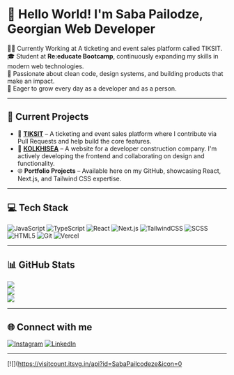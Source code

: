 # 👋 Hello World! I'm Saba Pailodze, Georgian Web Developer

👨‍💻 Currently Working at A ticketing and event sales platform called TIKSIT.
🎓 Student at **Re:educate Bootcamp**, continuously expanding my skills in modern web technologies.  
🚀 Passionate about clean code, design systems, and building products that make an impact.  
🧠 Eager to grow every day as a developer and as a person.

---

## 💼 Current Projects

- 🔧 **[TIKSIT](https://tiksit.com/)** – A ticketing and event sales platform where I contribute via Pull Requests and help build the core features.
- 🧱 **[KOLKHISEA](https://kolkhisea.vercel.app/)** – A website for a developer construction company. I'm actively developing the frontend and collaborating on design and functionality.
- 🌐 **Portfolio Projects** – Available here on my GitHub, showcasing React, Next.js, and Tailwind CSS expertise.

---

## 💻 Tech Stack

![JavaScript](https://img.shields.io/badge/javascript-%23323330.svg?style=for-the-badge&logo=javascript&logoColor=%23F7DF1E) 
![TypeScript](https://img.shields.io/badge/typescript-%23007ACC.svg?style=for-the-badge&logo=typescript&logoColor=white) 
![React](https://img.shields.io/badge/react-%2320232a.svg?style=for-the-badge&logo=react&logoColor=%2361DAFB) 
![Next.js](https://img.shields.io/badge/next.js-%23000000.svg?style=for-the-badge&logo=next.js&logoColor=white) 
![TailwindCSS](https://img.shields.io/badge/tailwindcss-%2338B2AC.svg?style=for-the-badge&logo=tailwind-css&logoColor=white) 
![SCSS](https://img.shields.io/badge/SASS-hotpink.svg?style=for-the-badge&logo=SASS&logoColor=white) 
![HTML5](https://img.shields.io/badge/html5-%23E34F26.svg?style=for-the-badge&logo=html5&logoColor=white) 
![Git](https://img.shields.io/badge/git-%23F05033.svg?style=for-the-badge&logo=git&logoColor=white)
![Vercel](https://img.shields.io/badge/vercel-%23000000.svg?style=for-the-badge&logo=vercel&logoColor=white) 

---

## 📊 GitHub Stats

![](https://github-readme-stats.vercel.app/api?username=SabaPailcodeze&theme=dark&hide_border=false&include_all_commits=false&count_private=false)  
![](https://github-readme-streak-stats.herokuapp.com/?user=SabaPailcodeze&theme=dark&hide_border=false)  
![](https://github-readme-stats.vercel.app/api/top-langs/?username=SabaPailcodeze&theme=dark&hide_border=false&include_all_commits=false&count_private=false&layout=compact)

---

## 🌐 Connect with me

[![Instagram](https://img.shields.io/badge/Instagram-%23E4405F.svg?logo=Instagram&logoColor=white)](https://instagram.com/pailodze_saba) 
[![LinkedIn](https://img.shields.io/badge/LinkedIn-%230077B5.svg?logo=linkedin&logoColor=white)](https://www.linkedin.com/in/saba-pailodze-040952300/)

---

[![](https://visitcount.itsvg.in/api?id=SabaPailcodeze&icon=0

